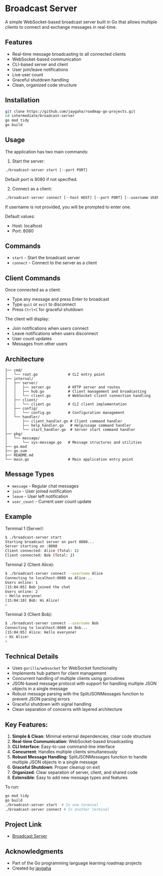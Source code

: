 # Broadcast Server

A simple WebSocket-based broadcast server built in Go that allows multiple clients to connect and exchange messages in real-time.

## Features

- Real-time message broadcasting to all connected clients
- WebSocket-based communication
- CLI-based server and client
- User join/leave notifications
- Live user count
- Graceful shutdown handling
- Clean, organized code structure

## Installation

```bash
git clone https://github.com/jaygaha/roadmap-go-projects.git
cd intermediate/broadcast-server
go mod tidy
go build
```

## Usage

The application has two main commands:

1. Start the server:
```bash
./broadcast-server start [--port PORT]
```
Default port is 8080 if not specified.

2. Connect as a client:
```bash
./broadcast-server connect [--host HOST] [--port PORT] [--username USERNAME]
```

If username is not provided, you will be prompted to enter one.

Default values:
- Host: localhost
- Port: 8080

## Commands

- `start` - Start the broadcast server
- `connect` - Connect to the server as a client

## Client Commands

Once connected as a client:
- Type any message and press Enter to broadcast
- Type `quit` or `exit` to disconnect
- Press `Ctrl+C` for graceful shutdown

The client will display:
- Join notifications when users connect
- Leave notifications when users disconnect
- User count updates
- Messages from other users

## Architecture

```
├── cmd/
│   └── root.go              # CLI entry point
├── internal/
│   ├── server/
│   │   ├── server.go        # HTTP server and routes
│   │   ├── hub.go           # Client management and broadcasting
│   │   └── client.go        # WebSocket client connection handling
│   ├── client/
│   │   └── client.go        # CLI client implementation
│   ├── config/
│   │   └── config.go        # Configuration management
│   └── handler/
│       ├── client_handler.go # Client command handler
│       ├── help_handler.go   # Help/usage command handler
│       └── start_handler.go  # Server start command handler
├── pkg/
│   └── message/
│       └── sys-message.go   # Message structures and utilities
├── go.mod
├── go.sum
├── README.md
└── main.go                  # Main application entry point
```

## Message Types

- `message` - Regular chat messages
- `join` - User joined notification
- `leave` - User left notification  
- `user_count` - Current user count update

## Example

Terminal 1 (Server):
```bash
$ ./broadcast-server start
Starting broadcast server on port 8080...
Server starting on :8080
Client connected: Alice (Total: 1)
Client connected: Bob (Total: 2)
```

Terminal 2 (Client Alice):
```bash
$ ./broadcast-server connect --username Alice
Connecting to localhost:8080 as Alice...
Users online: 1
[15:04:05] Bob joined the chat
Users online: 2
> Hello everyone!
[15:04:10] Bob: Hi Alice!
> 
```

Terminal 3 (Client Bob):
```bash
$ ./broadcast-server connect --username Bob  
Connecting to localhost:8080 as Bob...
[15:04:05] Alice: Hello everyone!
> Hi Alice!
> 
```

## Technical Details

- Uses `gorilla/websocket` for WebSocket functionality
- Implements hub pattern for client management
- Concurrent handling of multiple clients using goroutines
- JSON-based message protocol with support for handling multiple JSON objects in a single message
- Robust message parsing with the SplitJSONMessages function to prevent JSON parsing errors
- Graceful shutdown with signal handling
- Clean separation of concerns with layered architecture


## Key Features:

1. **Simple & Clean**: Minimal external dependencies, clear code structure
2. **Real-time Communication**: WebSocket-based broadcasting
3. **CLI Interface**: Easy-to-use command-line interface
4. **Concurrent**: Handles multiple clients simultaneously
5. **Robust Message Handling**: SplitJSONMessages function to handle multiple JSON objects in a single message
6. **Graceful Shutdown**: Proper cleanup on exit
7. **Organized**: Clear separation of server, client, and shared code
8. **Extensible**: Easy to add new message types and features

To run:
```bash
go mod tidy
go build
./broadcast-server start  # In one terminal
./broadcast-server connect # In another terminal
```

## Project Link

- [Broadcast Server](https://roadmap.sh/projects/broadcast-server)

## Acknowledgments

- Part of the Go programming language learning roadmap projects
- Created by [jaygaha](https://github.com/jaygaha)
